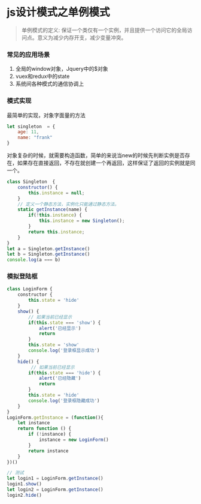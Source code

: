 # js设计模式之单例模式

> 单例模式的定义: 保证一个类仅有一个实例，并且提供一个访问它的全局访问点。意义为减少内存开支，减少变量冲突。

<!-- more -->
### 常见的应用场景
1. 全局的window对象，Jquery中的$对象
2. vuex和redux中的state
3. 系统间各种模式的通信协调上

### 模式实现
最简单的实现，对象字面量的方法
```JavaScript
let singleton  = {
    age: 11,
    name: "frank"
}
```
对象复杂的时候，就需要构造函数，简单的来说当new的时候先判断实例是否存在，如果存在直接返回，不存在就创建一个再返回，这样保证了返回的实例就是同一个。

```JavaScript
class Singleton  {
    constructor() {
        this.instance = null;
    }
    // 定义一个静态方法，实例化只能通过静态方法。 
    static getInstance(name) {
        if(!this.instance) {
            this.instance = new Singleton();
        }
        return this.instance;
    }
}
let a = Singleton.getInstance()
let b = Singleton.getInstance()
console.log(a === b)
```
### 模拟登陆框
```javascript
class LoginForm {
    constructor {
        this.state = 'hide'
    }
    show() {
        // 如果当前已经显示
        if(this.state === 'show') {
            alert('已经显示')
            return
        }
        this.state = 'show'
        console.log('登录框显示成功')
    }
    hide() {
         // 如果当前已经显示
        if(this.state === 'hide') {
            alert('已经隐藏')
            return
        }
        this.state = 'hide'
        console.log('登录框隐藏成功')
    }
}
LoginForm.getInstance = (function(){
    let instance
    return function () {
        if (!instance) {
            instance = new LoginForm()
        }
        return instance
    }
})()

// 测试
let login1 = LoginForm.getInstance()
login1.show()
let login2 = LoginForm.getInstance()
login2.hide()
``` 




